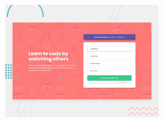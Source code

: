 ![Design preview for the Intro component with sign up form coding challenge](./design/desktop-preview.jpg)
